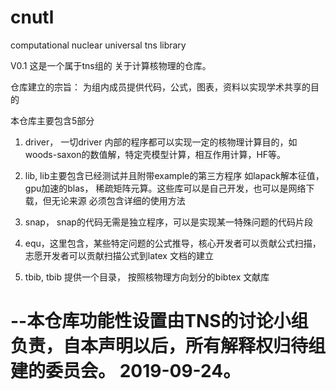 # cnutl
computational nuclear universal tns library

V0.1
这是一个属于tns组的 关于计算核物理的仓库。

仓库建立的宗旨： 为组内成员提供代码，公式，图表，资料以实现学术共享的目的

本仓库主要包含5部分
1. driver， 一切driver 内部的程序都可以实现一定的核物理计算目的，如woods-saxon的数值解，特定壳模型计算，相互作用计算，HF等。

2. lib, lib主要包含已经测试并且附带example的第三方程序 如lapack解本征值， gpu加速的blas， 稀疏矩阵元算。这些库可以是自己开发，也可以是网络下载，但无论来源 必须包含详细的使用方法

3. snap， snap的代码无需是独立程序，可以是实现某一特殊问题的代码片段

4. equ，这里包含，某些特定问题的公式推导，核心开发者可以贡献公式扫描， 志愿开发者可以贡献扫描公式到latex 文档的建立

5. tbib, tbib 提供一个目录， 按照核物理方向划分的bibtex 文献库

--本仓库功能性设置由TNS的讨论小组负责，自本声明以后，所有解释权归待组建的委员会。 2019-09-24。
==================================================================
